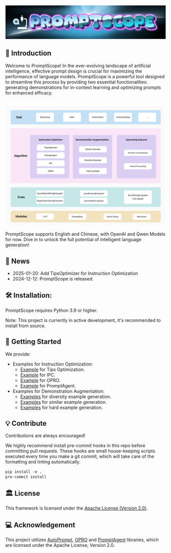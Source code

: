 
<p align="center">
    <br>
    <img src="resources/teaser.png"/>
    <br>
<p>
<p align="center">


## 📝 Introduction
Welcome to PromptScope! In the ever-evolving landscape of artificial intelligence, effective prompt design is crucial for maximizing the performance of language models. PromptScope is a powerful tool designed to streamline this process by providing two essential functionalities: generating demonstrations for in-context learning and optimizing prompts for enhanced efficacy.

<p align="center">
    <br>
    <img src="resources/diagram.jpg"/>
    <br>
<p>
<p align="center">

PromptScope supports English and Chinese, with OpenAI and Qwen Models for now. Dive in to unlock the full potential of intelligent language generation!

## 🎉 News
- 2025-01-20: Add TipsOptimizer for Instruction Optimization
- 2024-12-12: PromptScope is released.

## 🛠️ Installation:

PromptScope requires Python 3.9 or higher.

Note: This project is currently in active development, it's recommended to install from source.

## 🚀 Getting Started
We provide:
- Examples for Instruction Optimization:
  - [Example](examples/static_tips_optimization_examples) for Tips Optimization.
  - [Example](examples/ipc_examples) for IPC.
  - [Example](examples/opro_examples) for OPRO.
  - [Example](examples/prompt_agent_examples) for PromptAgent.
- Examples for Demonstration Augmentation:
  - [Examples](examples/diversity_augmentation_examples) for diversity example generation.
  - [Examples](examples/similar_augmentation_examples) for similar example generation.
  - [Examples](examples/hard_augmentation_examples) for hard example generation.

## 💡 Contribute

Contributions are always encouraged!

We highly recommend install pre-commit hooks in this repo before committing pull requests.
These hooks are small house-keeping scripts executed every time you make a git commit,
which will take care of the formatting and linting automatically.
```shell
pip install -e .
pre-commit install
```

## 🏛 License

This framework is licensed under the [Apache License (Version 2.0)](https://github.com/modelscope/modelscope/blob/master/LICENSE). 

## 💻 Acknowledgement
This project utilizes [AutoPrompt](https://github.com/Eladlev/AutoPrompt), [OPRO](https://github.com/google-deepmind/opro) and [PromptAgent](https://github.com/XinyuanWangCS/PromptAgent) libraries, which are licensed under the Apache License, Version 2.0.







